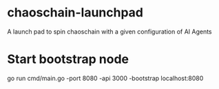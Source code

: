 # chaoschain-launchpad
A launch pad to spin chaoschain with a given configuration of AI Agents

# Start bootstrap node
go run cmd/main.go -port 8080 -api 3000 -bootstrap localhost:8080